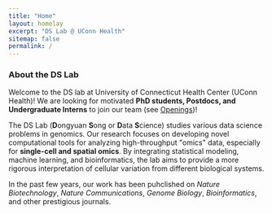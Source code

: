```yaml
---
title: "Home"
layout: homelay
excerpt: "DS Lab @ UConn Health"
sitemap: false
permalink: /
---
```


### About the DS Lab

Welcome to the DS lab at University of Connecticut Health Center (UConn Health)! We are looking for motivated **PhD students, Postdocs, and Undergraduate Interns** to join our team (see [Openings](https://dsong-lab.github.io/openings/))!

The DS Lab (**D**ongyuan **S**ong or **D**ata **S**cience) studies various data science problems in genomics. Our research focuses on developing novel computational tools for analyzing high-throughput "omics" data, especially for **single-cell and spatial omics**. By integrating statistical modeling, machine learning, and bioinformatics, the lab aims to provide a more rigorous interpretation of cellular variation from different biological systems.  

In the past few years, our work has been puhclished on *Nature Biotechnology*, *Nature Communications*, *Genome Biology*, *Bioinformatics*, and other prestigious journals.

<!-- Some interesting questions in our lab include:
1. Creating Simulated Data: How can we use computers to generate fake omics data that looks like real experimental data?
2. Studying Gene Co-expression Patterns: How can we model how genes work together in different cell types or locations within a tissue?
3. Simplifying Data: How can we make large-scale omics datasets easier to work with by selecting key genes, dimentionality reduction, or analyzing fewer cells while still keeping important information? -->
